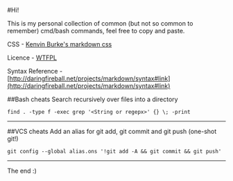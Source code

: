 <link href="http://kevinburke.bitbucket.org/markdowncss/markdown.css" rel="stylesheet"></link>

#Hi! 

This is my personal collection of common (but not so common to remember) cmd/bash commands, feel free to copy and paste. 

CSS - [Kenvin Burke's markdown css](http://kevinburke.bitbucket.org/markdowncss/) 

Licence - [WTFPL](http://sam.zoy.org/wtfpl/) 

Syntax Reference - [http://daringfireball.net/projects/markdown/syntax#link](http://daringfireball.net/projects/markdown/syntax#link) 

##Bash cheats
Search recursively over files into a directory 

	find . -type f -exec grep '<String or regepx>' {} \; -print 
***** 
##VCS cheats
Add an alias for git add, git commit and git push (one-shot git!) 

	git config --global alias.ons '!git add -A && git commit && git push'

***** 

The end :)
